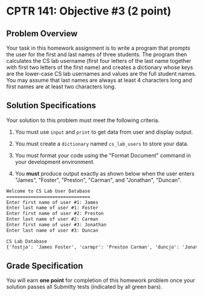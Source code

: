 # CPTR 141: Objective #3 (2 point)

## Problem Overview

Your task in this homework assignment is to write a program that prompts the user for the first and last names of three students.  The program then calculates the CS lab username (first four letters of the last name together with first two letters of the first name) and creates a dictionary whose keys are the lower-case CS lab usernames and values are the full student names.  You may assume that last names are always at least 4 characters long and first names are at least two characters long.

## Solution Specifications

Your solution to this problem must meet the following criteria.

1. You must use `input` and `print` to get data from user and display output.

2. You must create a `dictionary` named `cs_lab_users` to store your data.

3. You must format your code using the "Format Document" command in your development environment.

4. You **must** produce output exactly as shown below when the user enters "James", "Foster", "Preston", "Carman", and "Jonathan", "Duncan".

```html
Welcome to CS Lab User Database
===============================
Enter first name of user #1: James
Enter last name of user #1: Foster
Enter first name of user #2: Preston
Enter last name of user #2: Carman
Enter first name of user #3: Jonathan
Enter last name of user #3: Duncan

CS Lab Database
{'fostja': 'James Foster', 'carmpr': 'Preston Carman', 'duncjo': 'Jonathan Duncan'}
```

## Grade Specification

You will earn **one point** for completion of this homework problem once your solution passes all Submitty tests (indicated by all green bars).
